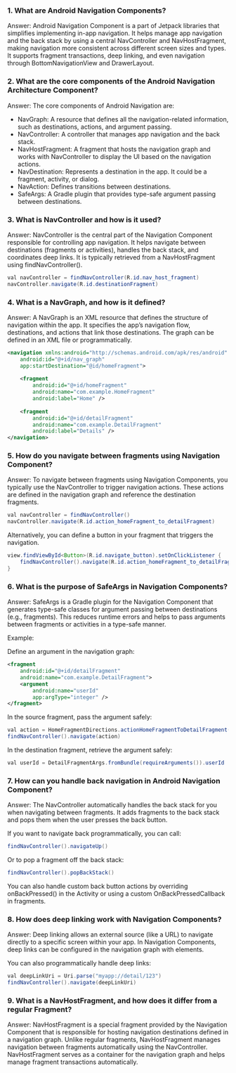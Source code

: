 ### 1. What are Android Navigation Components?
Answer:
Android Navigation Component is a part of Jetpack libraries that simplifies implementing in-app navigation. It helps manage app navigation and the back stack by using a central NavController and NavHostFragment, making navigation more consistent across different screen sizes and types. It supports fragment transactions, deep linking, and even navigation through BottomNavigationView and DrawerLayout.

### 2. What are the core components of the Android Navigation Architecture Component?
Answer: The core components of Android Navigation are:

* NavGraph: A resource that defines all the navigation-related information, such as destinations, actions, and argument passing.
* NavController: A controller that manages app navigation and the back stack.
* NavHostFragment: A fragment that hosts the navigation graph and works with NavController to display the UI based on the navigation actions.
* NavDestination: Represents a destination in the app. It could be a fragment, activity, or dialog.
* NavAction: Defines transitions between destinations.
* SafeArgs: A Gradle plugin that provides type-safe argument passing between destinations.

### 3. What is NavController and how is it used?
Answer:
NavController is the central part of the Navigation Component responsible for controlling app navigation. It helps navigate between destinations (fragments or activities), handles the back stack, and coordinates deep links. It is typically retrieved from a NavHostFragment using findNavController().
```java
val navController = findNavController(R.id.nav_host_fragment)
navController.navigate(R.id.destinationFragment)
```

### 4. What is a NavGraph, and how is it defined?
Answer:
A NavGraph is an XML resource that defines the structure of navigation within the app. It specifies the app’s navigation flow, destinations, and actions that link those destinations. The graph can be defined in an XML file or programmatically.
```xml
<navigation xmlns:android="http://schemas.android.com/apk/res/android"
    android:id="@+id/nav_graph"
    app:startDestination="@id/homeFragment">
    
    <fragment
        android:id="@+id/homeFragment"
        android:name="com.example.HomeFragment"
        android:label="Home" />
    
    <fragment
        android:id="@+id/detailFragment"
        android:name="com.example.DetailFragment"
        android:label="Details" />
</navigation>
```

### 5. How do you navigate between fragments using Navigation Component?
Answer:
To navigate between fragments using Navigation Components, you typically use the NavController to trigger navigation actions. These actions are defined in the navigation graph and reference the destination fragments.
```java
val navController = findNavController()
navController.navigate(R.id.action_homeFragment_to_detailFragment)
```
Alternatively, you can define a button in your fragment that triggers the navigation.
```java
view.findViewById<Button>(R.id.navigate_button).setOnClickListener {
    findNavController().navigate(R.id.action_homeFragment_to_detailFragment)
}
```
### 6. What is the purpose of SafeArgs in Navigation Components?
Answer:
SafeArgs is a Gradle plugin for the Navigation Component that generates type-safe classes for argument passing between destinations (e.g., fragments). This reduces runtime errors and helps to pass arguments between fragments or activities in a type-safe manner.

Example:

Define an argument in the navigation graph:
```xml
<fragment
    android:id="@+id/detailFragment"
    android:name="com.example.DetailFragment">
    <argument
        android:name="userId"
        app:argType="integer" />
</fragment>
```
In the source fragment, pass the argument safely:
```java
val action = HomeFragmentDirections.actionHomeFragmentToDetailFragment(userId = 123)
findNavController().navigate(action)
```
In the destination fragment, retrieve the argument safely:
```Java
val userId = DetailFragmentArgs.fromBundle(requireArguments()).userId
```
### 7. How can you handle back navigation in Android Navigation Component?
Answer:
The NavController automatically handles the back stack for you when navigating between fragments. It adds fragments to the back stack and pops them when the user presses the back button.

If you want to navigate back programmatically, you can call:

```java
findNavController().navigateUp()
```

Or to pop a fragment off the back stack:
```java
findNavController().popBackStack()
```
You can also handle custom back button actions by overriding onBackPressed() in the Activity or using a custom OnBackPressedCallback in fragments.

### 8. How does deep linking work with Navigation Components?
Answer:
Deep linking allows an external source (like a URL) to navigate directly to a specific screen within your app. In Navigation Components, deep links can be configured in the navigation graph with <deepLink> elements.

<fragment
    android:id="@+id/detailFragment"
    android:name="com.example.DetailFragment">
    <deepLink
        app:uri="myapp://detail/{itemId}" />
</fragment>
You can also programmatically handle deep links:
```java
val deepLinkUri = Uri.parse("myapp://detail/123")
findNavController().navigate(deepLinkUri)
```

### 9. What is a NavHostFragment, and how does it differ from a regular Fragment?
Answer:
NavHostFragment is a special fragment provided by the Navigation Component that is responsible for hosting navigation destinations defined in a navigation graph. Unlike regular fragments, NavHostFragment manages navigation between fragments automatically using the NavController.
NavHostFragment serves as a container for the navigation graph and helps manage fragment transactions automatically.